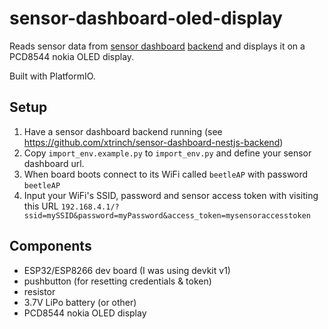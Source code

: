 # sensor-dashboard-oled-display

Reads sensor data from [sensor dashboard](http://sensor-dashboard.trina.si/) [backend](https://github.com/xtrinch/sensor-dashboard-nestjs-backend/) and displays it on a PCD8544 nokia OLED display.

Built with PlatformIO.

## Setup

1. Have a sensor dashboard backend running (see https://github.com/xtrinch/sensor-dashboard-nestjs-backend)
2. Copy `import_env.example.py` to `import_env.py` and define your sensor dashboard url.
3. When board boots connect to its WiFi called `beetleAP` with password `beetleAP`
4. Input your WiFi's SSID, password and sensor access token with visiting this URL `192.168.4.1/?ssid=mySSID&password=myPassword&access_token=mysensoraccesstoken`

## Components
- ESP32/ESP8266 dev board (I was using devkit v1)
- pushbutton (for resetting credentials & token)
- resistor
- 3.7V LiPo battery (or other)
- PCD8544 nokia OLED display